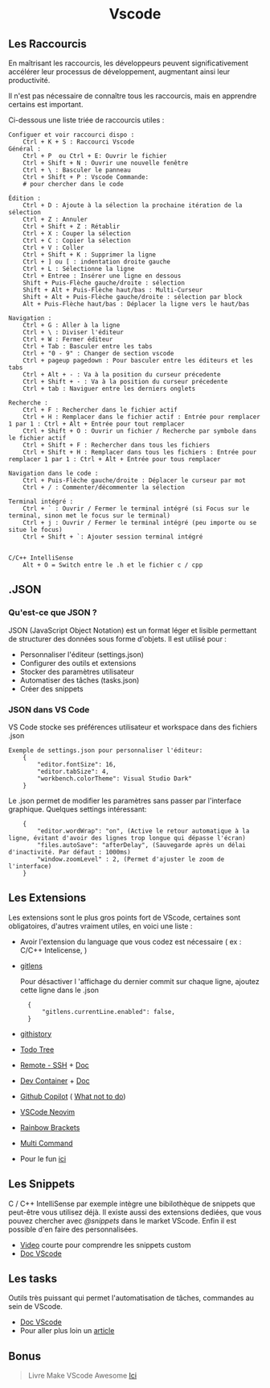 <h1 align="center">Vscode</h1>

## Les Raccourcis

En maîtrisant les raccourcis, les développeurs peuvent significativement accélérer leur processus de développement, augmentant ainsi leur productivité.

Il n'est pas nécessaire de connaître tous les raccourcis, mais en apprendre certains est important.

Ci-dessous une liste triée de raccourcis utiles :

    Configuer et voir raccourci dispo :
        Ctrl + K + S : Raccourci Vscode
    Général :
        Ctrl + P  ou Ctrl + E: Ouvrir le fichier
        Ctrl + Shift + N : Ouvrir une nouvelle fenêtre
        Ctrl + \ : Basculer le panneau
        Ctrl + Shift + P : Vscode Commande:
        # pour chercher dans le code

    Édition :
        Ctrl + D : Ajoute à la sélection la prochaine itération de la sélection
        Ctrl + Z : Annuler
        Ctrl + Shift + Z : Rétablir
        Ctrl + X : Couper la sélection
        Ctrl + C : Copier la sélection
        Ctrl + V : Coller
        Ctrl + Shift + K : Supprimer la ligne
        Ctrl + ] ou [ : indentation droite gauche
        Ctrl + L : Sélectionne la ligne
        Ctrl + Entree : Insérer une ligne en dessous
        Shift + Puis-Flèche gauche/droite : sélection
        Shift + Alt + Puis-Flèche haut/bas : Multi-Curseur 
        Shift + Alt + Puis-Flèche gauche/droite : sélection par block
        Alt + Puis-Flèche haut/bas : Déplacer la ligne vers le haut/bas

    Navigation :
        Ctrl + G : Aller à la ligne
        Ctrl + \ : Diviser l'éditeur
        Ctrl + W : Fermer éditeur
		Ctrl + Tab : Basculer entre les tabs
        Ctrl + "0 - 9" : Changer de section vscode
        Ctrl + pageup pagedown : Pour basculer entre les éditeurs et les tabs
        Ctrl + Alt + - : Va à la position du curseur précedente
        Ctrl + Shift + - : Va à la position du curseur précedente
        Ctrl + tab : Naviguer entre les derniers onglets

    Recherche :
        Ctrl + F : Rechercher dans le fichier actif
        Ctrl + H : Remplacer dans le fichier actif : Entrée pour remplacer 1 par 1 : Ctrl + Alt + Entrée pour tout remplacer
		Ctrl + Shift + O : Ouvrir un fichier / Recherche par symbole dans le fichier actif
        Ctrl + Shift + F : Rechercher dans tous les fichiers
        Ctrl + Shift + H : Remplacer dans tous les fichiers : Entrée pour remplacer 1 par 1 : Ctrl + Alt + Entrée pour tous remplacer

    Navigation dans le code :
        Ctrl + Puis-Flèche gauche/droite : Déplacer le curseur par mot
        Ctrl + / : Commenter/décommenter la sélection

    Terminal intégré :
        Ctrl + ` : Ouvrir / Fermer le terminal intégré (si Focus sur le terminal, sinon met le focus sur le terminal)
		Ctrl + j : Ouvrir / Fermer le terminal intégré (peu importe ou se situe le focus)
        Ctrl + Shift + `: Ajouter session terminal intégré


    C/C++ IntelliSense
        Alt + O = Switch entre le .h et le fichier c / cpp


## .JSON

### Qu'est-ce que JSON ?

JSON (JavaScript Object Notation) est un format léger et lisible permettant de structurer des données sous forme d'objets. Il est utilisé pour :
- Personnaliser l'éditeur (settings.json)
- Configurer des outils et extensions
- Stocker des paramètres utilisateur
- Automatiser des tâches (tasks.json)
- Créer des snippets

### JSON dans VS Code

VS Code stocke ses préférences utilisateur et workspace dans des fichiers .json

    Exemple de settings.json pour personnaliser l'éditeur:
		{
			"editor.fontSize": 16,
			"editor.tabSize": 4,
			"workbench.colorTheme": Visual Studio Dark"
		}


Le .json permet de modifier les paramètres sans passer par l'interface graphique.
Quelques settings intéressant:

		{
			"editor.wordWrap": "on", (Active le retour automatique à la ligne, évitant d'avoir des lignes trop longue qui dépasse l'écran)
			"files.autoSave": "afterDelay", (Sauvegarde après un délai d'inactivité. Par défaut : 1000ms)
			"window.zoomLevel" : 2, (Permet d'ajuster le zoom de l'interface)
		}

## Les Extensions

Les extensions sont le plus gros points fort de VScode, certaines sont obligatoires, d'autres vraiment utiles, en voici une liste :

- Avoir l'extension du language que vous codez est nécessaire ( ex : C/C++ Intelicense, )
- [gitlens](https://marketplace.visualstudio.com/items?itemName=eamodio.gitlens)

    Pour désactiver l 'affichage du dernier commit sur chaque ligne, ajoutez cette ligne dans le .json

    	{
		    "gitlens.currentLine.enabled": false,
		}
- [githistory](https://marketplace.visualstudio.com/items?itemName=donjayamanne.githistory)
- [Todo Tree](https://marketplace.visualstudio.com/items?itemName=Gruntfuggly.todo-tree)
- [Remote - SSH](https://marketplace.visualstudio.com/items?itemName=ms-vscode-remote.remote-ssh) + [Doc](https://code.visualstudio.com/docs/remote/ssh)
- [Dev Container](https://marketplace.visualstudio.com/items?itemName=ms-vscode-remote.remote-containers) + [Doc](https://code.visualstudio.com/docs/devcontainers/containers)
- [Github Copilot](https://github.com/features/copilot) ( [What not to do](https://www.youtube.com/watch?v=2q0BoioYSxQ))
- [VSCode Neovim](https://marketplace.visualstudio.com/items?itemName=asvetliakov.vscode-neovim)
- [Rainbow Brackets](https://marketplace.visualstudio.com/items?itemName=2gua.rainbow-brackets)
- [Multi Command](https://marketplace.visualstudio.com/items?itemName=ryuta46.multi-command)

- Pour le fun [ici](https://marketplace.visualstudio.com/items?itemName=Tzanou.tamagotchi)

## Les Snippets

C / C++ IntelliSense par exemple intègre une bibilothèque de snippets que peut-être vous utilisez déjà.
Il existe aussi des extensions dediées, que vous pouvez chercher avec *@snippets* dans le market VScode.
Enfin il est possible d'en faire des personnalisées.

- [Video](https://www.youtube.com/watch?v=TGh2NpCIDlc) courte pour comprendre les snippets custom
- [Doc VScode](https://code.visualstudio.com/docs/editor/userdefinedsnippets)

## Les tasks

Outils très puissant qui permet l'automatisation de tâches, commandes au sein de VScode.

- [Doc VScode](https://code.visualstudio.com/docs/editor/tasks)
- Pour aller plus loin un [article](https://medium.com/@simonescigliuzzi/automating-multi-projects-execution-using-vscodes-tasks-10e102da5d96)

## Bonus

>Livre Make VScode Awesome [Ici](https://annas-archive.org/md5/8992f49c8c518bda4e8cc46bfc445e08)
